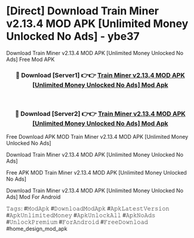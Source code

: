 # [Direct] Download Train Miner v2.13.4 MOD APK [Unlimited Money Unlocked No Ads] - ybe37
Download Train Miner v2.13.4 MOD APK [Unlimited Money Unlocked No Ads] Free Mod APK

<div align="center">
<h3>🔴 Download [Server1] 👉👉 <a href="https://apk-comot.site?title=Train_Miner_v2.13.4_MOD_APK_[Unlimited_Money_Unlocked_No_Ads]">Train Miner v2.13.4 MOD APK [Unlimited Money Unlocked No Ads] Mod Apk</a></h3><br>

<h3>🔴 Download [Server2] 👉👉 <a href="https://apk-comot.site?title=Train_Miner_v2.13.4_MOD_APK_[Unlimited_Money_Unlocked_No_Ads]">Train Miner v2.13.4 MOD APK [Unlimited Money Unlocked No Ads] Mod Apk</a></h3>
</div>


Free Download APK MOD Train Miner v2.13.4 MOD APK [Unlimited Money Unlocked No Ads]

Download Train Miner v2.13.4 MOD APK [Unlimited Money Unlocked No Ads] 

Free APK MOD Train Miner v2.13.4 MOD APK [Unlimited Money Unlocked No Ads] 

Download Train Miner v2.13.4 MOD APK [Unlimited Money Unlocked No Ads] Mod For Android

𝚃𝚊𝚐𝚜: #𝙼𝚘𝚍𝙰𝚙𝚔 #𝙳𝚘𝚠𝚗𝚕𝚘𝚊𝚍𝙼𝚘𝚍𝙰𝚙𝚔 #𝙰𝚙𝚔𝙻𝚊𝚝𝚎𝚜𝚝𝚅𝚎𝚛𝚜𝚒𝚘𝚗 #𝙰𝚙𝚔𝚄𝚗𝚕𝚒𝚖𝚒𝚝𝚎𝚍𝙼𝚘𝚗𝚎𝚢 #𝙰𝚙𝚔𝚄𝚗𝚕𝚘𝚌𝚔𝙰𝚕𝚕 #𝙰𝚙𝚔𝙽𝚘𝙰𝚍𝚜 #𝚄𝚗𝚕𝚘𝚌𝚔𝙿𝚛𝚎𝚖𝚒𝚞𝚖 #𝙵𝚘𝚛𝙰𝚗𝚍𝚛𝚘𝚒𝚍 #𝙵𝚛𝚎𝚎𝙳𝚘𝚠𝚗𝚕𝚘𝚊𝚍 #home_design_mod_apk